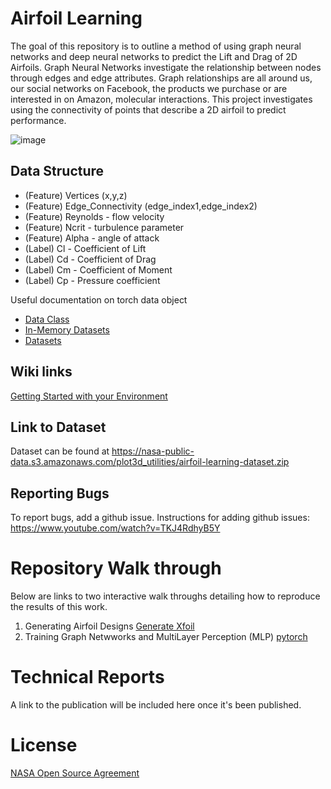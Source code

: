 # Airfoil Learning
The goal of this repository is to outline a method of using graph neural networks and deep neural networks to predict the Lift and Drag of 2D Airfoils. Graph Neural Networks investigate the relationship between nodes through edges and edge attributes. Graph relationships are all around us, our social networks on Facebook, the products we purchase or are interested in on Amazon, molecular interactions. This project investigates using the connectivity of points that describe a 2D airfoil to predict performance. 

![image](https://user-images.githubusercontent.com/9328717/157048314-72a143ea-621b-405b-89b2-bdbb72d7ba33.png)

## Data Structure

* (Feature) Vertices (x,y,z)
* (Feature) Edge_Connectivity (edge_index1,edge_index2)
* (Feature) Reynolds - flow velocity
* (Feature) Ncrit - turbulence parameter
* (Feature) Alpha - angle of attack
* (Label) Cl - Coefficient of Lift
* (Label) Cd - Coefficient of Drag
* (Label) Cm - Coefficient of Moment 
* (Label) Cp - Pressure coefficient

Useful documentation on torch data object 
* [Data Class](https://pytorch-geometric.readthedocs.io/en/latest/_modules/torch_geometric/data/data.html#Data)
* [In-Memory Datasets](https://pytorch-geometric.readthedocs.io/en/latest/notes/create_dataset.html#creating-in-memory-datasets)
* [Datasets](https://pytorch-geometric.readthedocs.io/en/latest/notes/create_dataset.html#creating-larger-datasets)


## Wiki links
[Getting Started with your Environment](https://gitlab.grc.nasa.gov/machine-learning/graph-networks/airfoil-learning/-/wikis/1.0-Getting-Started)

## Link to Dataset
Dataset can be found at https://nasa-public-data.s3.amazonaws.com/plot3d_utilities/airfoil-learning-dataset.zip 

## Reporting Bugs 
To report bugs, add a github issue. Instructions for adding github issues: https://www.youtube.com/watch?v=TKJ4RdhyB5Y

# Repository Walk through
Below are links to two interactive walk throughs detailing how to reproduce the results of this work. 
1. Generating Airfoil Designs [Generate Xfoil](https://github.com/nasa/airfoil-learning/tree/main/generate_xfoil)
2. Training Graph Netwworks and MultiLayer Perception (MLP) [pytorch](https://github.com/nasa/airfoil-learning/tree/main/pytorch)

# Technical Reports
A link to the publication will be included here once it's been published. 

# License
[NASA Open Source Agreement](https://opensource.org/licenses/NASA-1.3)
